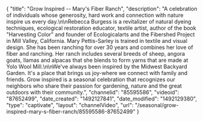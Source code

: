 {
    "title": "Grow Inspired -- Mary's Fiber Ranch",
    "description": "A celebration of individuals whose generosity, hard work and connection with nature inspire us every day.\n\nRebecca Burgess is a revitalizer of natural dyeing techniques, ecological restoration educator, textile artist, author of the book \"Harvesting Color\" and founder of Ecologicalarts and the Fibershed Project in Mill Valley, California. Mary Pettis-Sarley is trained in textile and visual design. She has been ranching for over 30 years and combines her love of fiber and ranching. Her ranch includes several breeds of sheep, angora goats, llamas and alpacas that she blends to form yarns that are made at Yolo Wool Mill.\n\nWe've always been inspired by the Midwest Backyard Garden. It's a place that brings us joy-where we connect with family and friends. Grow inspired is a seasonal celebration that recognizes our neighbors who share their passion for gardening, nature and the great outdoors with their community.",
    "channelid": "85595586",
    "videoid": "87652499",
    "date_created": "1492127841",
    "date_modified": "1492129380",
    "type": "captivate",
    "layout": "channelVideo",
    "url": "\/seasonal\/grow-inspired-mary-s-fiber-ranch\/85595586-87652499"
}